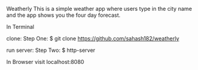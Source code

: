 Weatherly
This is a simple weather app where users type in the city name and the app shows you the four day forecast.


In Terminal

clone:
Step One: $ git clone https://github.com/sahash182/weatherly

run server:
Step Two: $ http-server

In Browser
visit localhost:8080